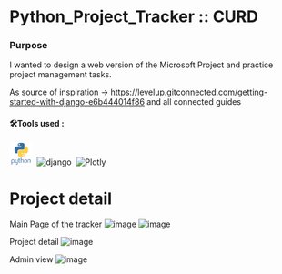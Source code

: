 # Python_Project_Tracker :: CURD

### Purpose
I wanted to design a web version of the Microsoft Project and practice project management tasks.

As source of inspiration -> https://levelup.gitconnected.com/getting-started-with-django-e6b444014f86 and all connected guides
#### 🛠️Tools used :  

<img src="https://github.com/devicons/devicon/blob/master/icons/python/python-original-wordmark.svg" title="Python" alt="Python" width="40" height="40"/>&nbsp;
<img src="https://www.openapp.ie/wp-content/uploads/2015/03/Django.png" title="django" alt="django" width="70" height="40"/>&nbsp;
<img src="https://upload.wikimedia.org/wikipedia/commons/8/8a/Plotly-logo.png" title="Plotly" alt="Plotly" width="80" height="40"/>&nbsp;



# Project detail
Main Page of the tracker 
![image](https://github.com/itsVinM/Python_Project_Tracker/assets/85823292/7bca8aef-1bcd-4d92-ac22-1a5acc1fb77e)
![image](https://github.com/itsVinM/Python_Project_Tracker/assets/85823292/b7c82b54-bdea-4d73-8b6b-a574be273761)

Project detail
![image](https://github.com/itsVinM/Python_Project_Tracker/assets/85823292/fc55d766-558d-486d-9335-4964c8b43a45)

Admin view
![image](https://github.com/itsVinM/Python_Project_Tracker/assets/85823292/76431c0f-a2f6-446e-896c-85b7f84df0c0)


